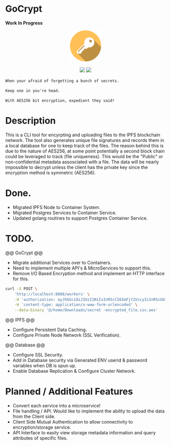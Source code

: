 # GoCrypt
**Work In Progress**
<p align="center">
<img src="https://github.com/td4b/GoCrypt/blob/master/image/key_icon-01.png" width="100" height="100">
</p>
<p align="center">
<img style="float: center;" src="https://goreportcard.com/badge/github.com/TD4B/GoCrypt">
<img style="float: center;" src="https://img.shields.io/badge/License-MIT-yellow.svg">

`When your afraid of forgetting a bunch of secrets.`<p>
`Keep one in you're head.`<p>
`With AES256 bit encryption, expedient they said!`

# Description
This is a CLI tool for encyrpting and uploading files to the IPFS blockchain network. The tool also generates unique file signatures and records them in a local database for one to keep track of the files. The reason behind this is due to the nature of AES256, at some point potentially a second block chain could be leveraged to track (file uniqueness). This would be the "Public" or non-confidential metadata assosciated with a file. The data will be nearly impossible to decrypt unless the client has the private key since the encryption method is symmetric (AES256).

# Done.
- Migrated IPFS Node to Container System.
- Migrated Postgres Services to Container Service.
- Updated golang routines to support Postgres Container Service.

# TODO.

@@ GoCrypt @@
- Migrate additional Services over to Containers.
- Need to implement multiple API's & MicroServices to support this.
- Remove I/O Based Encryption method and implement an HTTP interface for this.
```bash
curl -X POST \
    'http://localhost:8008/workers' \
    -H 'authorization: eyJhbGciOiJIUzI1NiIsInR5cCI6ImFjY2VzcyIsInR5cGUiOiJhY2Nlc3MifQ.eyJ1c2VySWQiOjEsImFjY291bnRJZCI6MSwiaWF0IjoxNTExMzMwMzg5LCJleHAiOjE1MTM5MjIzODksImF1ZCI6Imh0dHBzOi8veW91cmRvbWFpbi5jb20iLCJpc3MiOiJmZWF0aGVycyIsInN1YiI6ImFub255bW91cyJ9.HWk7qJ0uK6SEi8qSeeB6-TGslDlZOTpG51U6kVi8nYc' \
    -H 'content-type: application/x-www-form-urlencoded' \
    --data-binary '@/home/Downloads/secret -encrypted_file.csv.aes'
```

@@ IPFS @@
- Configure Persistent Data Caching.
- Configure Private Node Network (SSL Verification).

@@ Database @@
- Configure SSL Security.
- Add in Database security via Generated ENV userid & password variables when DB is spun up.
- Enable Database Replication & Configure Cluster Network.

# Planned / Additional Features
- Convert each service into a microservice!
- File handling / API. Would like to implement the ability to upload the data from the Client side.
- Client Side Mutual Authentication to allow connectivity to encryption/storage service.
- API Interface to easily view storage metadata information and query attributes of specific files.
